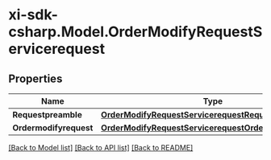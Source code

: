 # xi-sdk-csharp.Model.OrderModifyRequestServicerequest

## Properties

Name | Type | Description | Notes
------------ | ------------- | ------------- | -------------
**Requestpreamble** | [**OrderModifyRequestServicerequestRequestpreamble**](OrderModifyRequestServicerequestRequestpreamble.md) |  | [optional] 
**Ordermodifyrequest** | [**OrderModifyRequestServicerequestOrdermodifyrequest**](OrderModifyRequestServicerequestOrdermodifyrequest.md) |  | [optional] 

[[Back to Model list]](../README.md#documentation-for-models) [[Back to API list]](../README.md#documentation-for-api-endpoints) [[Back to README]](../README.md)


